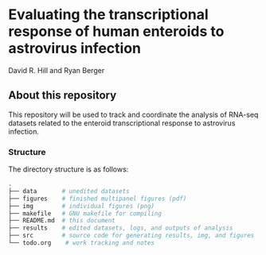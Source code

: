 # Evaluating the transcriptional response of human enteroids to astrovirus infection

David R. Hill and Ryan Berger

## About this repository

This repository will be used to track and coordinate the analysis of RNA-seq datasets related to the enteroid transcriptional response to astrovirus infection.

### Structure
The directory structure is as follows:
```sh
.
├── data       # unedited datasets
├── figures    # finished multipanel figures (pdf)
├── img        # individual figures (png)
├── makefile   # GNU makefile for compiling
├── README.md  # this document
├── results    # edited datasets, logs, and outputs of analysis
├── src        # source code for generating results, img, and figures
└── todo.org    # work tracking and notes
```

